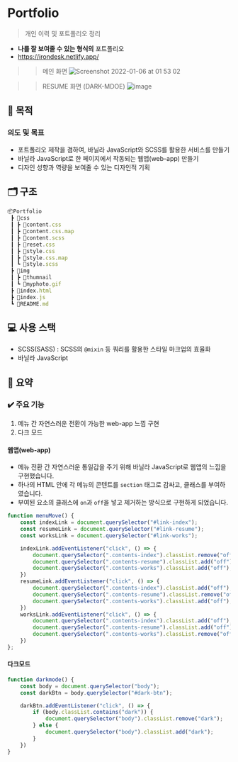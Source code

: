 # Portfolio
 > 개인 이력 및 포트폴리오 정리
 * **나를 잘 보여줄 수 있는 형식의** 포트폴리오
 * https://irondesk.netlify.app/

 >> 메인 화면
![Screenshot 2022-01-06 at 01 53 02](https://user-images.githubusercontent.com/87234410/148256791-f12cfde1-5bf0-47fa-b511-7a6b90d1d30b.jpg)

 >> RESUME 화면 (DARK-MDOE)
![image](https://user-images.githubusercontent.com/87234410/148256918-d3a95d2d-1f66-41e0-826f-4a1f5520bbeb.png)


## 📌 목적
### 의도 및 목표
 * 포트폴리오 제작을 겸하여, 바닐라 JavaScript와 SCSS를 활용한 서비스를 만들기
 * 바닐라 JavaScript로 한 페이지에서 작동되는 웹앱(web-app) 만들기
 * 디자인 성향과 역량을 보여줄 수 있는 디자인적 기획 

## 🗂️ 구조
```js
📦Portfolio
 ┣ 📂css
 ┃ ┣ 📜content.css
 ┃ ┣ 📜content.css.map
 ┃ ┣ 📜content.scss
 ┃ ┣ 📜reset.css
 ┃ ┣ 📜style.css
 ┃ ┣ 📜style.css.map
 ┃ ┗ 📜style.scss
 ┣ 📂img
 ┃ ┣ 📂thumnail
 ┃ ┗ 📜myphoto.gif
 ┣ 📜index.html
 ┣ 📜index.js
 ┗ 📜README.md
```

## 💻 사용 스택
 * SCSS(SASS) : SCSS의 ``@mixin`` 등 쿼리를 활용한 스타일 마크업의 효율화
 * 바닐라 JavaScript

## 📌 요약
### ✔️ 주요 기능
  1. 메뉴 간 자연스러운 전환이 가능한 web-app 느낌 구현
  2. 다크 모드

#### 웹앱(web-app)
 * 메뉴 전환 간 자연스러운 통일감을 주기 위해 바닐라 JavaScript로 웹앱의 느낌을 구현했습니다.
 * 하나의 HTML 안에 각 메뉴의 콘텐트를 ``section`` 태그로 감싸고, 클래스를 부여하였습니다.
 * 부여된 요소의 클래스에 ``on``과 ``off``을 넣고 제거하는 방식으로 구현하게 되었습니다.
```js
function menuMove() {
    const indexLink = document.querySelector("#link-index");
    const resumeLink = document.querySelector("#link-resume");
    const worksLink = document.querySelector("#link-works");

    indexLink.addEventListener("click", () => {
        document.querySelector(".contents-index").classList.remove("off");
        document.querySelector(".contents-resume").classList.add("off");
        document.querySelector(".contents-works").classList.add("off");
    })
    resumeLink.addEventListener("click", () => {
        document.querySelector(".contents-index").classList.add("off");
        document.querySelector(".contents-resume").classList.remove("off");
        document.querySelector(".contents-works").classList.add("off");
    })
    worksLink.addEventListener("click", () => {
        document.querySelector(".contents-index").classList.add("off");
        document.querySelector(".contents-resume").classList.add("off");
        document.querySelector(".contents-works").classList.remove("off");
    })
};
```

#### 다크모드
```js
function darkmode() {
    const body = document.querySelector("body");
    const darkBtn = body.querySelector("#dark-btn");

    darkBtn.addEventListener("click", () => {
        if (body.classList.contains("dark")) {
            document.querySelector("body").classList.remove("dark");
        } else {
            document.querySelector("body").classList.add("dark");
        }
    })
}
```
